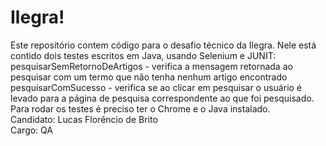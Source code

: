 # Ilegra!

Este repositório contem código para o desafio técnico da Ilegra. Nele está contido dois testes escritos em Java, usando Selenium e JUNIT:<br/>
pesquisarSemRetornoDeArtigos - verifica a mensagem retornada ao pesquisar com um termo que não tenha nenhum artigo encontrado<br/>
pesquisarComSucesso - verifica se ao clicar em pesquisar o usuário é levado para a página de pesquisa correspondente ao  que foi pesquisado.<br/>
Para rodar os testes é preciso ter o Chrome  e o Java instalado.<br/>
Candidato: Lucas Florêncio de Brito<br/>
Cargo: QA
